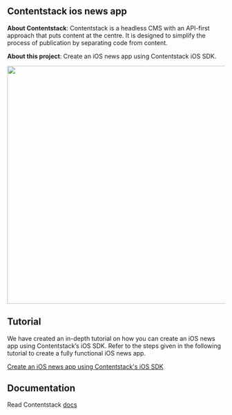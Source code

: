 ## Contentstack ios news app

**About Contentstack**: Contentstack is a headless CMS with an API-first approach that puts content at the centre. It is designed to simplify the process of publication by separating code from content.

**About this project**: Create an iOS news app using Contentstack iOS SDK.

<img src='https://www.contentstack.com/docs/assets/blt01965cd8fd1e59c3/ios_large.png' width='650' height='550'/>
 
 ## Tutorial
 
 We have created an in-depth tutorial on how you can create an iOS news app using Contentstack’s iOS SDK. Refer to the steps given in the following tutorial to create a fully functional iOS news app.
 
 [Create an iOS news app using Contentstack's iOS SDK](https://www.contentstack.com/docs/example-apps/build-an-ios-news-app-using-contentstacks-ios-sdk)
 

 ## Documentation
 
 Read Contentstack [docs](https://www.contentstack.com/docs)

